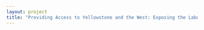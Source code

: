 ```yaml
--- 
layout: project 
title: "Providing Access to Yellowstone and the West: Exposing the Laborers, Builders, Traders and Migratory Workers" 
---
```



